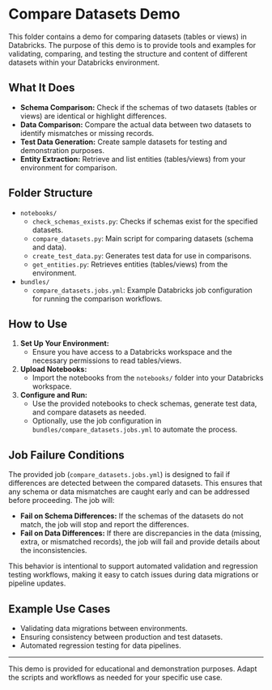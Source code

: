 # Compare Datasets Demo

This folder contains a demo for comparing datasets (tables or views) in Databricks. The purpose of this demo is to provide tools and examples for validating, comparing, and testing the structure and content of different datasets within your Databricks environment.

## What It Does
- **Schema Comparison:** Check if the schemas of two datasets (tables or views) are identical or highlight differences.
- **Data Comparison:** Compare the actual data between two datasets to identify mismatches or missing records.
- **Test Data Generation:** Create sample datasets for testing and demonstration purposes.
- **Entity Extraction:** Retrieve and list entities (tables/views) from your environment for comparison.

## Folder Structure
- `notebooks/`
  - `check_schemas_exists.py`: Checks if schemas exist for the specified datasets.
  - `compare_datasets.py`: Main script for comparing datasets (schema and data).
  - `create_test_data.py`: Generates test data for use in comparisons.
  - `get_entities.py`: Retrieves entities (tables/views) from the environment.
- `bundles/`
  - `compare_datasets.jobs.yml`: Example Databricks job configuration for running the comparison workflows.

## How to Use
1. **Set Up Your Environment:**
   - Ensure you have access to a Databricks workspace and the necessary permissions to read tables/views.
2. **Upload Notebooks:**
   - Import the notebooks from the `notebooks/` folder into your Databricks workspace.
3. **Configure and Run:**
   - Use the provided notebooks to check schemas, generate test data, and compare datasets as needed.
   - Optionally, use the job configuration in `bundles/compare_datasets.jobs.yml` to automate the process.

## Job Failure Conditions
The provided job (`compare_datasets.jobs.yml`) is designed to fail if differences are detected between the compared datasets. This ensures that any schema or data mismatches are caught early and can be addressed before proceeding. The job will:
- **Fail on Schema Differences:** If the schemas of the datasets do not match, the job will stop and report the differences.
- **Fail on Data Differences:** If there are discrepancies in the data (missing, extra, or mismatched records), the job will fail and provide details about the inconsistencies.

This behavior is intentional to support automated validation and regression testing workflows, making it easy to catch issues during data migrations or pipeline updates.

## Example Use Cases
- Validating data migrations between environments.
- Ensuring consistency between production and test datasets.
- Automated regression testing for data pipelines.

---
This demo is provided for educational and demonstration purposes. Adapt the scripts and workflows as needed for your specific use case.
